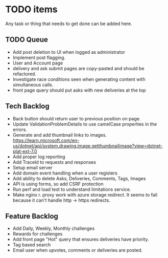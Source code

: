 # TODO items

Any task or thing that needs to get done can be added here.

## TODO Queue
* Add post deletion to UI when logged as administrator
* Implement post flagging.
* User and Account page
* delivery and ask submit pages are copy-pasted and should be refactored.
* Investigate race conditions seen when generating content with simultaneous calls.
* front page query should put asks with new deliveries at the top

## Tech Backlog

* Back button should return user to previous position on page.
* Update ValidationProblemDetails to use camelCase properties in the errors.
* Generate and add thumbnail links to images. https://learn.microsoft.com/en-us/dotnet/api/system.drawing.image.getthumbnailimage?view=dotnet-plat-ext-7.0
* Add proper log reporting
* Add TraceId to requests and responses
* Setup email server
* Add domain event handling when a user registers
* Add ability to delete Asks, Deliveries, Comments, Tags, Images
* API is using forms, so add CSRF protection
* Run perf and load test to understand limitations service.
* Make nginx r. proxy work with azure storage redirect. It seems to fail because it can't handle http -> https redirects.

## Feature Backlog

* Add Daily, Weekly, Monthly challenges
* Rewards for challenges
* Add front page "Hot" query that ensures deliveries have priority.
* Tag based search
* Email user when upvotes, comments or deliveries are posted.
